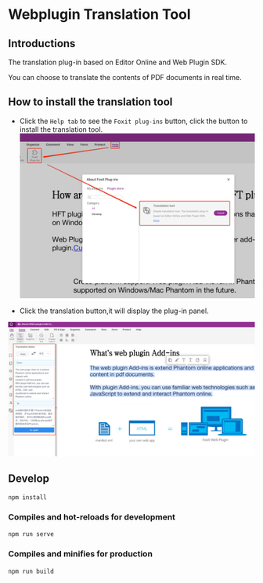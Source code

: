 # Webplugin Translation Tool


## Introductions
The translation plug-in based on Editor Online and Web Plugin SDK.

You can choose to translate the contents of PDF documents in real time.


## How to install the translation tool

+ Click the `Help tab` to see the `Foxit plug-ins` button, click the button to install the translation tool.
![](./docs/image-20220314095643680.png)

+ Click the translation button,it will display the plug-in panel.

![](./docs/image-20220314095643791.png)

## Develop
```
npm install
```

### Compiles and hot-reloads for development
```
npm run serve
```

### Compiles and minifies for production
```
npm run build
```




